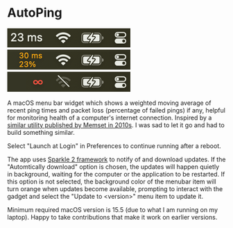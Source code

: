 # AutoPing

[![states](states.png)](https://github.com/alexkhesin/AutoPing/releases)

A macOS menu bar widget which shows a weighted moving average of recent ping times and
packet loss (percentage of failed pings) if any, helpful for monitoring health of a
computer's internet connection. Inspired by a
[similar utility published by Memset in 2010s](https://web.archive.org/web/20160410212547/https://itunes.apple.com/gb/app/autoping/id632347870?mt=12).
I was sad to let it go and had to build something similar.

Select "Launch at Login" in Preferences to continue running after a reboot.

The app uses [Sparkle 2 framework](https://sparkle-project.org/) to notify of and download updates.
If the "Automtically download" option is chosen, the updates will happen quietly in background,
waiting for the computer or the application to be restarted. If this option is not selected,
the background color of the menubar item will turn orange when updates become available, prompting
to interact with the gadget and select the "Update to \<version\>" menu item to update it.

Minimum required macOS version is 15.5 (due to what I am running on my laptop).
Happy to take contributions that make it work on earlier versions.
